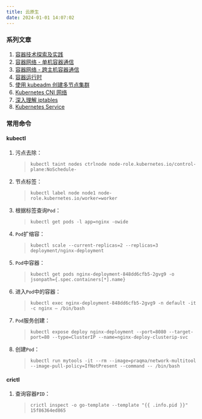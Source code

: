 ```yaml
---
title: 云原生
date: 2024-01-01 14:07:02
---
```


### 系列文章

1. [容器技术探索及实践](/2023/12/22/Docker/create-contaienr-with-linux-original-tech/)
2. [容器网络 - 单机容器通信](/2023/12/09/Network/container-network-single-host/)
3. [容器网络 - 跨主机容器通信](/2023/12/12/Network/container-network-cross-host/)
4. [容器运行时](/2023/12/20/K8S/container-runtime/)
5. [使用 kubeadm 创建多节点集群](/2023/12/17/K8S/kubeadm-deploy/)
6. [Kubernetes CNI 网络](/2023/12/29/K8S/k8s-cni-network/)
7. [深入理解 iptables](/2023/12/25/Network/iptables-introduce-and-practice/)
8. [Kubernetes Service](/2024/01/02/K8S/k8s-service/)

### 常用命令

#### kubectl

1. 污点去除：
    > `kubectl taint nodes ctrlnode node-role.kubernetes.io/control-plane:NoSchedule-`
2. 节点标签：
    > `kubectl label node node1 node-role.kubernetes.io/worker=worker`
3. 根据标签查询`Pod`：
    > `kubectl get pods -l app=nginx -owide`
4. `Pod`扩缩容：
    > `kubectl scale --current-replicas=2 --replicas=3 deployment/nginx-deployment`
5. `Pod`中容器：
    > `kubectl get pods nginx-deployment-848dd6cfb5-2gvg9 -o jsonpath={.spec.containers[*].name}`
6. 进入`Pod`中的容器：
    > `kubectl exec nginx-deployment-848dd6cfb5-2gvg9 -n default -it -c nginx – /bin/bash`
7. `Pod`服务创建：
    > `kubectl expose deploy nginx-deployment --port=8080 --target-port=80 --type=ClusterIP --name=nginx-deploy-clusterip-svc`
8. 创建`Pod`：
    > `kubectl run mytools -it --rm --image=praqma/network-multitool --image-pull-policy=IfNotPresent --command -- /bin/bash`


#### crictl

1. 查询容器`PID`：
    > `crictl inspect -o go-template --template "{{ .info.pid }}" 15f86364ed865`